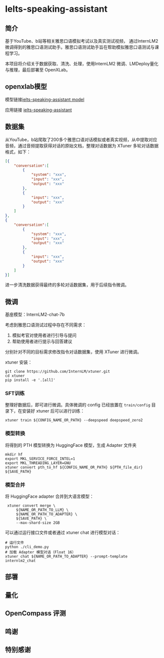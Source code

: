 # Ielts-speaking-assistant

## 简介

基于YouTube、b站等相关雅思口语模拟考试以及真实测试视频， 通过InternLM2微调得到的雅思口语测试助手。雅思口语测试助手旨在帮助模拟雅思口语测试与课程学习。

本项目将介绍关于数据获取、清洗、处理，使用InternLM2 微调、LMDeploy量化与推理，最后部署至 OpenXLab。

## openxlab模型

模型链接[ielts-speaking-assistant model](https://openxlab.org.cn/models/detail/LocknLock/ft-ietls-speaking-assistant/tree/main)

应用链接 [ielts-speaking-assistant](https://openxlab.org.cn/apps/detail/LocknLock/ielts-speaking-assistant)

## 数据集

从YouTube，b站爬取了200多个雅思口语对话模拟或者真实视频，从中提取对应音频，通过音频提取获得对话的原始文档，整理对话数据为 XTuner 多轮对话数据格式，如下：

```json
[{
    "conversation":[
        {
            "system": "xxx",
            "input": "xxx",
            "output": "xxx"
        },
        {
            "input": "xxx",
            "output": "xxx"
        }
    ]
},
{
    "conversation":[
        {
            "system": "xxx",
            "input": "xxx",
            "output": "xxx"
        },
        {
            "input": "xxx",
            "output": "xxx"
        }
    ]
}]
```

进一步清洗数据获得最终的多轮对话数据集，用于后续指令微调。



## 微调

基座模型：InternLM2-chat-7b

考虑到雅思口语测试过程中存在不同需求：

1. 模拟考官对使用者进行引导与提问
2. 帮助使用者进行提示与回答建议

分别针对不同的目标需求修改指令对话数据集，使用 XTuner 进行微调。

xtuner 安装：

```shell
git clone https://github.com/InternLM/xtuner.git
cd xtuner
pip install -e '.[all]'
```

### SFT训练

整理好数据后，即可进行微调。具体微调的 config 已经放置在 `train/config` 目录下，在安装好 xtuner 后可以进行训练：

```shell
xtuner train ${CONFIG_NAME_OR_PATH} --deepspeed deepspeed_zero2
```

### 模型转换

将得到的 PTH 模型转换为 HuggingFace 模型，生成 Adapter 文件夹

```shell
mkdir hf
export MKL_SERVICE_FORCE_INTEL=1
export MKL_THREADING_LAYER=GNU
xtuner convert pth_to_hf ${CONFIG_NAME_OR_PATH} ${PTH_file_dir} ${SAVE_PATH}
```

### 模型合并

将 HuggingFace adapter 合并到大语言模型：

```shell
 xtuner convert merge \
     ${NAME_OR_PATH_TO_LLM} \
     ${NAME_OR_PATH_TO_ADAPTER} \
     ${SAVE_PATH} \
     --max-shard-size 2GB
```

可以通过运行接口文件或者通过 xtuner chat 进行模型对话：

```shell 
# 运行文件
python ./cli_demo.py 
# 加载 Adapter 模型对话（Float 16）
xtuner chat ${NAME_OR_PATH_TO_ADAPTER} --prompt-template internlm2_chat
```


## 部署

## 量化

## OpenCompass 评测

## 鸣谢

## 特别感谢
